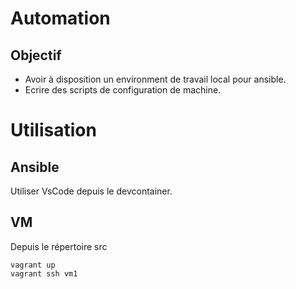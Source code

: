 # Automation
## Objectif
- Avoir à disposition un environment de travail local pour ansible.
- Ecrire des scripts de configuration de machine.

# Utilisation
## Ansible
Utiliser VsCode depuis le devcontainer. 
## VM
Depuis le répertoire src
```pwsh
vagrant up
vagrant ssh vm1
```